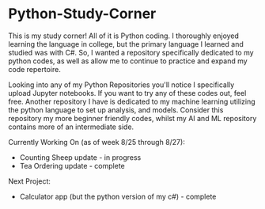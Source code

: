# Python-Study-Corner
This is my study corner! All of it is Python coding. I thoroughly enjoyed learning the language in college,
but the primary language I learned and studied was with C#. So, I wanted a repository specifically
dedicated to my python codes, as well as allow me to continue to practice and expand my code 
repertoire. 

Looking into any of my Python Repositories you'll notice I specifically upload Jupyter notebooks. 
If you want to try any of these codes out, feel free. Another repository I have is dedicated to my machine learning 
utilizing the python language to set up analysis, and models. Consider this repository my more beginner friendly codes, 
whilst my AI and ML repository contains more of an intermediate side. 

Currently Working On (as of week 8/25 through 8/27): 
* Counting Sheep update - in progress
* Tea Ordering update - complete

Next Project:
* Calculator app (but the python version of my c#) - complete
